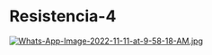 # Resistencia-4
[![Whats-App-Image-2022-11-11-at-9-58-18-AM.jpg](https://i.postimg.cc/4dqKS6JD/Whats-App-Image-2022-11-11-at-9-58-18-AM.jpg)](https://postimg.cc/62V57G4c)
